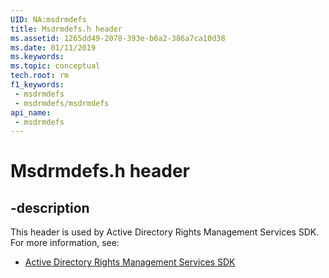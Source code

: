 ```yaml
---
UID: NA:msdrmdefs
title: Msdrmdefs.h header
ms.assetid: 1265dd49-2078-393e-b0a2-386a7ca10d38
ms.date: 01/11/2019
ms.keywords: 
ms.topic: conceptual
tech.root: rm
f1_keywords:
 - msdrmdefs
 - msdrmdefs/msdrmdefs
api_name:
 - msdrmdefs
---
```


# Msdrmdefs.h header


## -description

This header is used by Active Directory Rights Management Services SDK. For more information, see:

- [Active Directory Rights Management Services SDK](../_rm/index.md)

